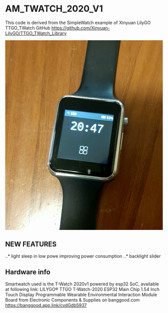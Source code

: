 # AM_TWATCH_2020_V1

This code is derived from the SimpleWatch example of Xinyuan LilyGO TTGO_TWatch GitHub https://github.com/Xinyuan-LilyGO/TTGO_TWatch_Library

![smartwatch](20200712_194937.jpg)

## NEW FEATURES
..* light sleep in low powe improving power consumption 
..* backlight slider 

## Hardware info
Smartwatch used is the T-Watch 2020v1 powered by esp32 SoC, available at following link: LILYGO® TTGO T-Watch-2020 ESP32 Main Chip 1.54 Inch Touch Display Programmable Wearable Environmental Interaction Module Board from Electronic Components & Supplies on banggood.com
https://banggood.app.link/cvdGdb5937
